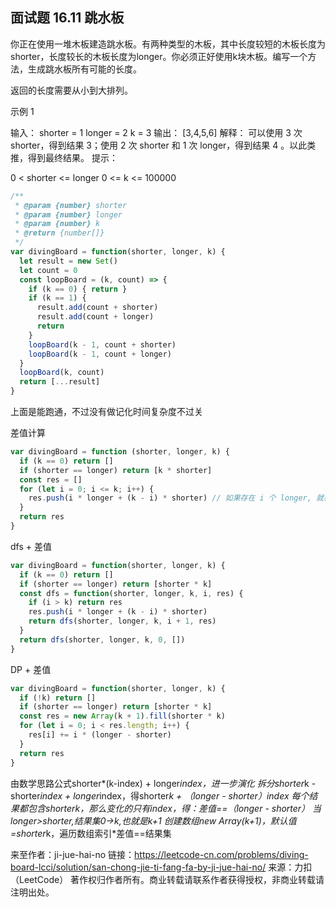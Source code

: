 ## 面试题 16.11 跳水板

你正在使用一堆木板建造跳水板。有两种类型的木板，其中长度较短的木板长度为shorter，长度较长的木板长度为longer。你必须正好使用k块木板。编写一个方法，生成跳水板所有可能的长度。

返回的长度需要从小到大排列。

示例 1

输入：
shorter = 1
longer = 2
k = 3
输出： [3,4,5,6]
解释：
可以使用 3 次 shorter，得到结果 3；使用 2 次 shorter 和 1 次 longer，得到结果 4 。以此类推，得到最终结果。
提示：

0 < shorter <= longer
0 <= k <= 100000

```js
/**
 * @param {number} shorter
 * @param {number} longer
 * @param {number} k
 * @return {number[]}
 */
var divingBoard = function(shorter, longer, k) {
  let result = new Set()
  let count = 0
  const loopBoard = (k, count) => {
    if (k == 0) { return }
    if (k == 1) {
      result.add(count + shorter)
      result.add(count + longer)
      return
    }
    loopBoard(k - 1, count + shorter)
    loopBoard(k - 1, count + longer)
  }
  loopBoard(k, count)
  return [...result]
}
```

上面是能跑通，不过没有做记化时间复杂度不过关

差值计算

```js
var divingBoard = function (shorter, longer, k) {
  if (k == 0) return []
  if (shorter == longer) return [k * shorter]
  const res = []
  for (let i = 0; i <= k; i++) {
    res.push(i * longer + (k - i) * shorter) // 如果存在 i 个 longer, 就存在 k - i 个 shorter
  }
  return res
}
```

dfs + 差值
```js
var divingBoard = function(shorter, longer, k) {
  if (k == 0) return []
  if (shorter == longer) return [shorter * k]
  const dfs = function(shorter, longer, k, i, res) {
    if (i > k) return res
    res.push(i * longer + (k - i) * shorter)
    return dfs(shorter, longer, k, i + 1, res)
  }
  return dfs(shorter, longer, k, 0, [])
}
```
DP + 差值
```js
var divingBoard = function(shorter, longer, k) {
  if (!k) return []
  if (shorter == longer) return [shorter * k]
  const res = new Array(k + 1).fill(shorter * k)
  for (let i = 0; i < res.length; i++) {
    res[i] += i * (longer - shorter)
  }
  return res
}
```

由数学思路公式shorter*(k-index) + longer*index，进一步演化
拆分shorter*k - shorter*index + longer*index，得shorter*k + （longer - shorter）*index
每个结果都包含shorter*k，那么变化的只有index，得：差值==（longer - shorter）
当longer>shorter,结果集0->k,也就是k+1
创建数组new Array(k+1)，默认值=shorter*k，遍历数组索引*差值==结果集

来至作者：ji-jue-hai-no
链接：https://leetcode-cn.com/problems/diving-board-lcci/solution/san-chong-jie-ti-fang-fa-by-ji-jue-hai-no/
来源：力扣（LeetCode）
著作权归作者所有。商业转载请联系作者获得授权，非商业转载请注明出处。


